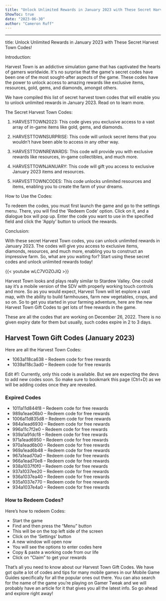 ```yaml
---
title: "Unlock Unlimited Rewards in January 2023 with These Secret Harvest Town Codes!"
ShowToc: true 
date: "2023-06-30"
author: "Cameron Ruff"
---
```

*****
title: Unlock Unlimited Rewards in January 2023 with These Secret Harvest Town Codes!

Introduction:

Harvest Town is an addictive simulation game that has captivated the hearts of gamers worldwide. It's no surprise that the game's secret codes have been one of the most sought-after aspects of the game. These codes have the power to unlock access to amazing rewards like exclusive items, resources, gold, gems, and diamonds, amongst others.

We have compiled this list of secret harvest town codes that will enable you to unlock unlimited rewards in January 2023. Read on to learn more.

The Secret Harvest Town Codes:

1. HARVESTTOWN2023: This code gives you exclusive access to a vast array of in-game items like gold, gems, and diamonds.

2. HARVESTTOWNSURPRISE: This code will unlock secret items that you wouldn't have been able to access in any other way.

3. HARVESTTOWNREWARDS: This code will provide you with exclusive rewards like resources, in-game collectibles, and much more.

4. HARVESTTOWNJANUARY: This code will gift you access to exclusive January 2023 items and resources.

5. HARVESTTOWNCODES: This code unlocks unlimited resources and items, enabling you to create the farm of your dreams.

How to Use the Codes:

To redeem the codes, you must first launch the game and go to the settings menu. There, you will find the 'Redeem Code' option. Click on it, and a dialogue box will pop up. Enter the code you want to use in the specified field and click the 'Apply' button to unlock the rewards.

Conclusion:

With these secret Harvest Town codes, you can unlock unlimited rewards in January 2023. The codes will give you access to exclusive items, diamonds, resources, and much more, enabling you to construct an impressive farm. So, what are you waiting for? Start using these secret codes and unlock unlimited rewards today!

{{< youtube wLC7VOZOJlQ >}} 



Harvest Town looks and plays really similar to Stardew Valley. One could say it’s a mobile version of the SDV with properly working touch controls and more. So as you would expect, Harvest Town will let explore a vast map, with the ability to build farmhouses, farm new vegetables, crops, and so on. So to get you started in your farming adventure, here are the new Harvest Town Gift Codes to get lots of free rewards in the game.
 
These are all the codes that are working on December 26, 2022. There is no given expiry date for them but usually, such codes expire in 2 to 3 days.
 
## Harvest Town Gift Codes (January 2023)
 
Here are all the Harvest Town Codes:
 
- 1063a118ca638 – Redeem code for free rewards
 - 1039a118c3ad0 – Redeem code for free rewards

 
Edit #1: Currently, only this code is available. But we are expecting the devs to add new codes soon. So make sure to bookmark this page (Ctrl+D) as we will be adding codes once they are revealed.
 
### Expired Codes
 
- 1011a11d844f8 – Redeem code for free rewards
 - 989a1eae06b0 – Redeem code for free rewards
 - 1006a11d835d8 – Redeem code for free rewards
 - 984a1ead6930 – Redeem code for free rewards
 - 996a11c7f2e0 – Redeem code for free rewards
 - 939a1a91dcf8 – Redeem code for free rewards
 - 971a1ead6950 – Redeem code for free rewards
 - 970a1ead6b00 – Redeem code for free rewards
 - 969a1ead6b48 – Redeem code for free rewards
 - 967a1ead70a0 – Redeem code for free rewards
 - 966a1ead70e8 – Redeem code for free rewards
 - 938a1037f0f0 – Redeem code for free rewards
 - 937a1037ee20 – Redeem code for free rewards
 - 936a1037ea40 – Redeem code for free rewards
 - 935a1037e770 – Redeem code for free rewards
 - 934a1037e4a0 – Redeem code for free rewards

 
### How to Redeem Codes?
 

 
Here’s how to redeem Codes:
 
- Start the game
 - Find and then press the “Menu” button
 - This will be on the top left side of the screen
 - Click on the ‘Settings’ button
 - A new window will open now
 - You will see the options to enter codes here
 - Copy & paste a working code from our life
 - Click on “Claim” to get your rewards

 
That’s all you need to know about our Harvest Town Gift Codes. We have got quite a lot of codes and tips for many mobile games in our Mobile Game Guides specifically for all the popular ones out there. You can also search for the name of the game you’re playing on Gamer Tweak and we will probably have an article for it that gives you all the latest info. So go ahead and explore right away!




